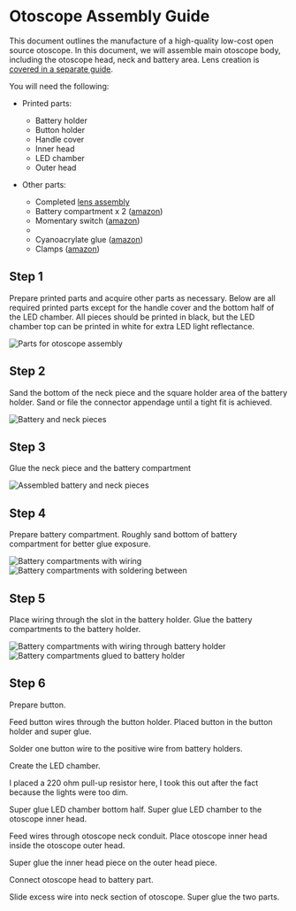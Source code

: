 # Otoscope Assembly Guide

This document outlines the manufacture of a high-quality low-cost open source otoscope. In this document, we will assemble main otoscope body, including the otoscope head, neck and battery area. Lens creation is [covered in a separate guide](/docs/LENS_ASSEMBLY.md).

You will need the following:

* Printed parts:
  * Battery holder
  * Button holder
  * Handle cover
  * Inner head
  * LED chamber
  * Outer head

* Other parts:
  * Completed [lens assembly](/docs/LENS_ASSEMBLY.md)
  * Battery compartment x 2 ([amazon]())
  * Momentary switch ([amazon]())
  * 
  * Cyanoacrylate glue ([amazon](https://www.amazon.ca/Gorilla-7805201-20g-Super-Glue))
  * Clamps ([amazon](https://www.amazon.ca/TEKTON-3901-4-Inch-Opening-10-Piece))

## Step 1
Prepare printed parts and acquire other parts as necessary. Below are all required printed parts except for the handle cover and the bottom half of the LED chamber. All pieces should be printed in black, but the LED chamber top can be printed in white for extra LED light reflectance. 

![Parts for otoscope assembly](/media/assembly/assembly-01.png)


## Step 2
Sand the bottom of the neck piece and the square holder area of the battery holder. Sand or file the connector appendage until a tight fit is achieved.

![Battery and neck pieces](/media/assembly/assembly-02.png)


## Step 3
Glue the neck piece and the battery compartment

![Assembled battery and neck pieces](/media/assembly/assembly-03.png)


## Step 4
Prepare battery compartment. Roughly sand bottom of battery compartment for better glue exposure. 

![Battery compartments with wiring](/media/assembly/assembly-04.png)
![Battery compartments with soldering between](/media/assembly/assembly-05.png)


## Step 5
Place wiring through the slot in the battery holder. Glue the battery compartments to the battery holder.

![Battery compartments with wiring through battery holder](/media/assembly/assembly-06.png)
![Battery compartments glued to battery holder](/media/assembly/assembly-07.png)


## Step 6
Prepare button.
	
Feed button wires through the button holder.  Placed button in the button holder and super glue.





Solder one button wire to the positive wire from battery holders. 








Create the LED chamber.





I placed a 220 ohm pull-up resistor here, I took this out after the fact because the lights were too dim. 











Super glue LED chamber bottom half. 
Super glue LED chamber to the otoscope inner head. 

Feed wires through otoscope neck conduit.  Place otoscope inner head inside the otoscope outer head. 










Super glue the inner head piece on the outer head piece. 










Connect otoscope head to battery part. 






Slide excess wire into neck section of otoscope. 
Super glue the two parts. 
